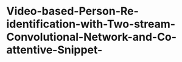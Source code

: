# Video-based-Person-Re-identification-with-Two-stream-Convolutional-Network-and-Co-attentive-Snippet-